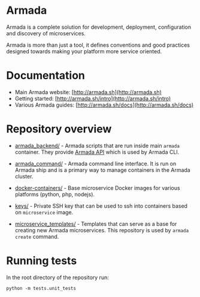 # Armada

Armada is a complete solution for development, deployment, configuration and discovery of microservices.

Armada is more than just a tool, it defines conventions and good practices designed towards making
your platform more service oriented.


# Documentation

* Main Armada website: [http://armada.sh](http://armada.sh)
* Getting started: [http://armada.sh/intro](http://armada.sh/intro)
* Various Armada guides: [http://armada.sh/docs](http://armada.sh/docs)


# Repository overview

* [armada_backend/](armada_backend/) - Armada scripts that are run inside main `armada` container.
    They provide [Armada API](armada_backend/armada_api.py) which is used by Armada CLI.

* [armada_command/](armada_command/) - Armada command line interface. It is run on Armada ship and is a primary
    way to manage containers in the Armada cluster.

* [docker-containers/](docker-containers/) - Base microservice Docker images for various platforms (python, php, nodejs).

* [keys/](keys/) - Private SSH key that can be used to ssh into containers based on `microservice` image.

* [microservice_templates/](microservice_templates/) - Templates that can serve as a base for creating new
    Armada microservices. This repository is used by `armada create` command.

# Running tests

In the root directory of the repository run:

    python -m tests.unit_tests
